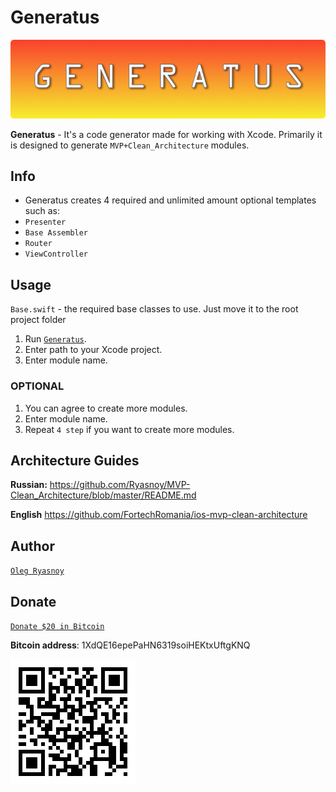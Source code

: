 # Generatus

![](https://github.com/Ryasnoy/Generatus/blob/master/GeneratusLogo.png)

**Generatus** - It's a code generator made for working with Xcode. Primarily it
is designed to generate `MVP+Clean_Architecture` modules.

## Info

* Generatus creates 4 required and unlimited amount optional templates such as:
* `Presenter`
* `Base Assembler`
* `Router`
* `ViewController`

## Usage

`Base.swift` - the required base classes to use. Just move it to the root
project folder

1. Run [`Generatus`](https://github.com/Ryasnoy/Generatus/blob/master/Generatus/Generatus).
1. Enter path to your Xcode project.
1. Enter module name.

### OPTIONAL

1. You can agree to create more modules.
1. Enter module name.
1. Repeat `4 step` if you want to create more modules.

## Architecture Guides

**Russian:**
<https://github.com/Ryasnoy/MVP-Clean_Architecture/blob/master/README.md>

**English**
<https://github.com/FortechRomania/ios-mvp-clean-architecture>

## Author

[`Oleg Ryasnoy`](https://github.com/Ryasnoy)

## Donate

[`Donate $20 in Bitcoin`](https://blockchain.info/payment_request?address=1XdQE16epePaHN6319soiHEKtxUftgKNQ&message=Donate+on+Generatus&amount_local=20&currency=USD&nosavecurrency=true)

**Bitcoin address**: 1XdQE16epePaHN6319soiHEKtxUftgKNQ

![](https://github.com/Ryasnoy/Generatus/blob/master/qr.png)
